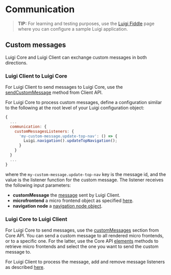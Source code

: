 <!-- meta
{
  "node": {
    "label": "Custom messages",
    "category": {
      "label": "Advanced",
      "collapsible": true
    },
    "metaData": {
      "categoryPosition": 4,
      "position": 0
    }
  }
}
meta -->

# Communication

<!-- add-attribute:class:success -->
>**TIP:** For learning and testing purposes, use the [Luigi Fiddle](https://fiddle.luigi-project.io) page where you can configure a sample Luigi application.

## Custom messages

Luigi Core and Luigi Client can exchange custom messages in both directions.

### Luigi Client to Luigi Core

For Luigi Client to send messages to Luigi Core, use the [sendCustomMessage](luigi-client-api.md#sendCustomMessage) method from Client API.

For Luigi Core to process custom messages, define a configuration similar to the following at the root level of your Luigi configuration object:

```javascript
{
  ...
  communication: {
    customMessagesListeners: {
      'my-custom-message.update-top-nav': () => {
        Luigi.navigation().updateTopNavigation();
      }
    }
  }
  ...
}
```
where the `my-custom-message.update-top-nav` key is the message id, and the value is the listener function for the custom message. The listener receives the following input parameters:
- **customMessage** the [message](luigi-client-api.md#sendCustomMessage) sent by Luigi Client.
- **microfrontend** a micro frontend object as specified [here](luigi-core-api.md#getMicrofrontends).
- **navigation node** a [navigation node object](navigation-parameters-reference.md#Node-parameters).

### Luigi Core to Luigi Client

For Luigi Core to send messages, use the [customMessages](luigi-core-api.md#customMessages) section from Core API. You can send a custom message to all rendered micro frontends, or to a specific one. For the latter, use the Core API [elements](luigi-core-api.md#elements) methods to retrieve micro frontends and select the one you want to send the custom message to.

For Luigi Client to process the message, add and remove message listeners as described [here](luigi-client-api.md#addCustomMessageListener).
